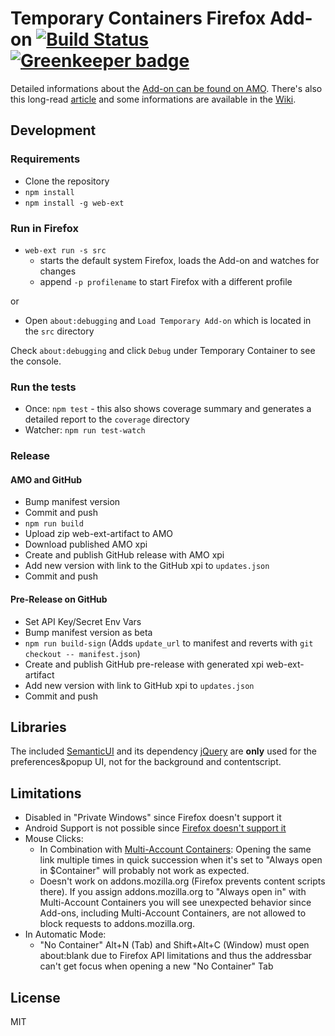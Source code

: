 # Temporary Containers Firefox Add-on [![Build Status](https://travis-ci.org/stoically/temporary-containers.svg?branch=master)](https://travis-ci.org/stoically/temporary-containers) [![Greenkeeper badge](https://badges.greenkeeper.io/stoically/temporary-containers.svg)](https://greenkeeper.io/)

Detailed informations about the [Add-on can be found on AMO](https://addons.mozilla.org/firefox/addon/temporary-containers/). There's also this long-read [article](https://medium.com/@stoically/enhance-your-privacy-in-firefox-with-temporary-containers-33925cd6cd21) and some informations are available in the [Wiki](https://github.com/stoically/temporary-containers/wiki).

## Development

### Requirements

* Clone the repository
* `npm install`
* `npm install -g web-ext`

### Run in Firefox

* `web-ext run -s src`
    * starts the default system Firefox, loads the Add-on and watches for changes
    * append `-p profilename` to start Firefox with a different profile

or

* Open `about:debugging` and `Load Temporary Add-on` which is located in the `src` directory


Check `about:debugging` and click `Debug` under Temporary Container to see the console.


### Run the tests

* Once: `npm test` - this also shows coverage summary and generates a detailed report to the `coverage` directory
* Watcher: `npm run test-watch`


### Release

#### AMO and GitHub

* Bump manifest version
* Commit and push
* `npm run build`
* Upload zip web-ext-artifact to AMO
* Download published AMO xpi
* Create and publish GitHub release with AMO xpi
* Add new version with link to the GitHub xpi to `updates.json`
* Commit and push


#### Pre-Release on GitHub

* Set API Key/Secret Env Vars
* Bump manifest version as beta
* `npm run build-sign` (Adds `update_url` to manifest and reverts with `git checkout -- manifest.json`)
* Create and publish GitHub pre-release with generated xpi web-ext-artifact
* Add new version with link to GitHub xpi to `updates.json`
* Commit and push



## Libraries
The included [SemanticUI](https://semantic-ui.com/) and its dependency [jQuery](https://jquery.com/) are **only** used for the preferences&popup UI, not for the background and contentscript.


## Limitations
* Disabled in "Private Windows" since Firefox doesn't support it
* Android Support is not possible since [Firefox doesn't support it](https://bugzilla.mozilla.org/show_bug.cgi?id=1398097)
* Mouse Clicks:
  * In Combination with [Multi-Account Containers](https://github.com/mozilla/multi-account-containers): Opening the same link multiple times in quick succession when it's set to "Always open in $Container" will probably not work as expected.
  * Doesn't work on addons.mozilla.org (Firefox prevents content scripts there). If you assign addons.mozilla.org to "Always open in" with Multi-Account Containers you will see unexpected behavior since Add-ons, including Multi-Account Containers, are not allowed to block requests to addons.mozilla.org.
* In Automatic Mode:
  * "No Container" Alt+N (Tab) and Shift+Alt+C (Window) must open about:blank due to Firefox API limitations and thus the addressbar can't get focus when opening a new "No Container" Tab


## License

MIT
